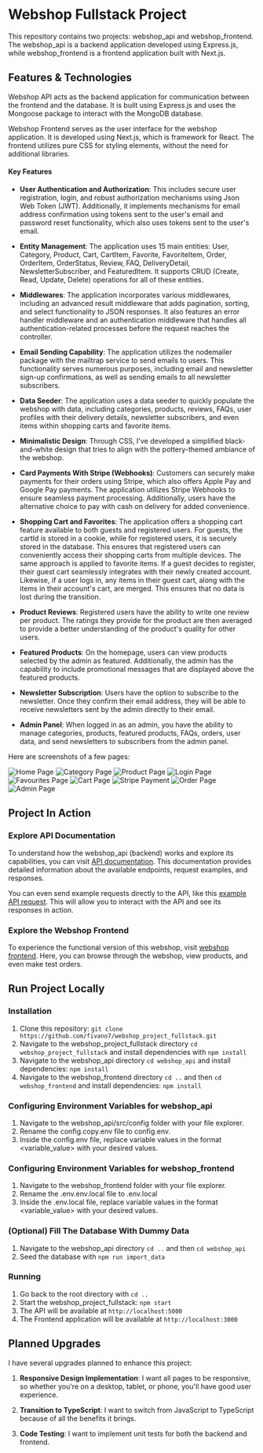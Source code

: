 # Webshop Fullstack Project

This repository contains two projects: webshop_api and webshop_frontend. The webshop_api is a backend application developed using Express.js, while webshop_frontend is a frontend application built with Next.js.

## Features & Technologies

Webshop API acts as the backend application for communication between the frontend and the database. It is built using Express.js and uses the Mongoose package to interact with the MongoDB database.

Webshop Frontend serves as the user interface for the webshop application. It is developed using Next.js, which is framework for React. The frontend utilizes pure CSS for styling elements, without the need for additional libraries.

#### Key Features

- **User Authentication and Authorization**: This includes secure user registration, login, and robust authorization mechanisms using Json Web Token (JWT). Additionally, it implements mechanisms for email address confirmation using tokens sent to the user's email and password reset functionality, which also uses tokens sent to the user's email.

- **Entity Management**: The application uses 15 main entities: User, Category, Product, Cart, CartItem, Favorite, FavoriteItem, Order, OrderItem, OrderStatus, Review, FAQ, DeliveryDetail, NewsletterSubscriber, and FeaturedItem. It supports CRUD (Create, Read, Update, Delete) operations for all of these entities.

- **Middlewares**: The application incorporates various middlewares, including an advanced result middleware that adds pagination, sorting, and select functionality to JSON responses. It also features an error handler middleware and an authentication middleware that handles all authentication-related processes before the request reaches the controller.

- **Email Sending Capability**: The application utilizes the nodemailer package with the mailtrap service to send emails to users. This functionality serves numerous purposes, including email and newsletter sign-up confirmations, as well as sending emails to all newsletter subscribers.

- **Data Seeder**: The application uses a data seeder to quickly populate the webshop with data, including categories, products, reviews, FAQs, user profiles with their delivery details, newsletter subscribers, and even items within shopping carts and favorite items.

- **Minimalistic Design**: Through CSS, I've developed a simplified black-and-white design that tries to align with the pottery-themed ambiance of the webshop.

- **Card Payments With Stripe (Webhooks)**: Customers can securely make payments for their orders using Stripe, which also offers Apple Pay and Google Pay payments. The application utilizes Stripe Webhooks to ensure seamless payment processing. Additionally, users have the alternative choice to pay with cash on delivery for added convenience.

- **Shopping Cart and Favorites**: The application offers a shopping cart feature available to both guests and registered users. For guests, the cartId is stored in a cookie, while for registered users, it is securely stored in the database. This ensures that registered users can conveniently access their shopping carts from multiple devices. The same approach is applied to favorite items. If a guest decides to register, their guest cart seamlessly integrates with their newly created account. Likewise, if a user logs in, any items in their guest cart, along with the items in their account's cart, are merged. This ensures that no data is lost during the transition.

- **Product Reviews**: Registered users have the ability to write one review per product. The ratings they provide for the product are then averaged to provide a better understanding of the product's quality for other users.

- **Featured Products**: On the homepage, users can view products selected by the admin as featured. Additionally, the admin has the capability to include promotional messages that are displayed above the featured products.

- **Newsletter Subscription**: Users have the option to subscribe to the newsletter. Once they confirm their email address, they will be able to receive newsletters sent by the admin directly to their email.

- **Admin Panel**: When logged in as an admin, you have the ability to manage categories, products, featured products, FAQs, orders, user data, and send newsletters to subscribers from the admin panel.

Here are screenshots of a few pages:

![Home Page](https://github.com/fivano7/webshop_project_fullstack/assets/47385995/d14902f1-bcb6-4a76-87d8-74735ef32289)
![Category Page](https://github.com/fivano7/webshop_project_fullstack/assets/47385995/237522c8-8fe2-4e99-a5f8-018828b0f762)
![Product Page](https://github.com/fivano7/webshop_project_fullstack/assets/47385995/32c567e9-7630-4113-96c2-ae07a08e7dd4)
![Login Page](https://github.com/fivano7/webshop_project_fullstack/assets/47385995/20992c31-db8f-4da7-a2c9-ade7c57b31ff)
![Favourites Page](https://github.com/fivano7/webshop_project_fullstack/assets/47385995/b51bce6a-592e-4720-92b3-cd45151143aa)
![Cart Page](https://github.com/fivano7/webshop_project_fullstack/assets/47385995/bc1eedd5-73c6-4b26-af4f-7bda7f7768c5)
![Stripe Payment](https://github.com/fivano7/webshop_project_fullstack/assets/47385995/8a1e7858-6dd7-4654-9d55-b146387b967a)
![Order Page](https://github.com/fivano7/webshop_project_fullstack/assets/47385995/70e32166-993c-42cc-b0bc-4dd056bc9161)
![Admin Page](https://github.com/fivano7/webshop_project_fullstack/assets/47385995/b8147b66-caa2-4769-838b-9696b4d09d39)

## Project In Action
### Explore API Documentation

To understand how the webshop_api (backend) works and explore its capabilities, you can visit [API documentation](https://documenter.getpostman.com/view/16148599/2s9YCBupYp). This documentation provides detailed information about the available endpoints, request examples, and responses.

You can even send example requests directly to the API, like this [example API request](https://webshop-api-rust.vercel.app/api/v1/products). This will allow you to interact with the API and see its responses in action.

### Explore the Webshop Frontend

To experience the functional version of this webshop, visit [webshop frontend](https://webshop-frontend-five.vercel.app). Here, you can browse through the webshop, view products, and even make test orders.

## Run Project Locally
### Installation

1. Clone this repository: `git clone https://github.com/fivano7/webshop_project_fullstack.git`
2. Navigate to the webshop_project_fullstack directory `cd webshop_project_fullstack` and install dependencies with `npm install`
3. Navigate to the webshop_api directory `cd webshop_api` and install dependencies: `npm install`
4. Navigate to the webshop_frontend directory `cd ..` and then `cd webshop_frontend` and install dependencies: `npm install`

### Configuring Environment Variables for webshop_api

1. Navigate to the webshop_api/src/config folder with your file explorer.
2. Rename the config.copy.env file to config.env.
3. Inside the config.env file, replace variable values in the format <variable_value> with your desired values.

### Configuring Environment Variables for webshop_frontend

1. Navigate to the webshop_frontend folder with your file explorer.
2. Rename the .env.env.local file to .env.local
3. Inside the .env.local file, replace variable values in the format <variable_value> with your desired values.

### (Optional) Fill The Database With Dummy Data
1. Navigate to the webshop_api directory `cd ..` and then `cd webshop_api`
2. Seed the database with `npm run import_data`

### Running
1. Go back to the root directory with `cd ..`
2. Start the webshop_project_fullstack: `npm start`
3. The API will be available at `http://localhost:5000`
4. The Frontend application will be available at `http://localhost:3000`

## Planned Upgrades

I have several upgrades planned to enhance this project:

1. **Responsive Design Implementation**: I want all pages to be responsive, so whether you're on a desktop, tablet, or phone, you'll have good user experience.

2. **Transition to TypeScript**: I want to switch from JavaScript to TypeScript because of all the benefits it brings.

3. **Code Testing**: I want to implement unit tests for both the backend and frontend.

